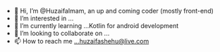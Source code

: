 - 👋 Hi, I’m @HuzaifaImam, an up and coming coder (mostly front-end)
- 👀 I’m interested in ...
- 🌱 I’m currently learning ...Kotlin for android development
- 💞️ I’m looking to collaborate on ...
- 📫 How to reach me ...huzaifashehu@live.com

<!---
HuzaifaImam/HuzaifaImam is a ✨ special ✨ repository because its `README.md` (this file) appears on your GitHub profile.
You can click the Preview link to take a look at your changes.
--->
